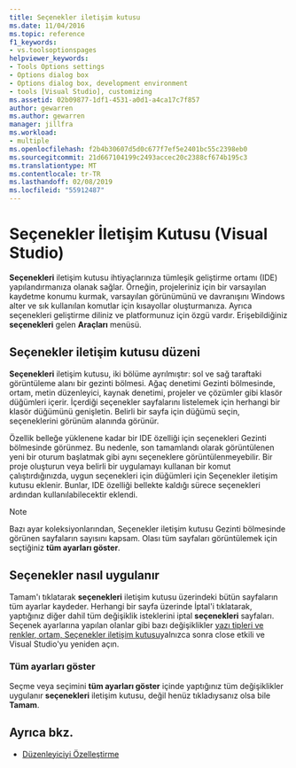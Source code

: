 ```yaml
---
title: Seçenekler iletişim kutusu
ms.date: 11/04/2016
ms.topic: reference
f1_keywords:
- vs.toolsoptionspages
helpviewer_keywords:
- Tools Options settings
- Options dialog box
- Options dialog box, development environment
- tools [Visual Studio], customizing
ms.assetid: 02b09877-1df1-4531-a0d1-a4ca17c7f857
author: gewarren
ms.author: gewarren
manager: jillfra
ms.workload:
- multiple
ms.openlocfilehash: f2b4b30607d5d0c677f7ef5e2401bc55c2398eb0
ms.sourcegitcommit: 21d667104199c2493accec20c2388cf674b195c3
ms.translationtype: MT
ms.contentlocale: tr-TR
ms.lasthandoff: 02/08/2019
ms.locfileid: "55912487"
---
```

# <a name="options-dialog-box-visual-studio"></a>Seçenekler İletişim Kutusu (Visual Studio)

**Seçenekleri** iletişim kutusu ihtiyaçlarınıza tümleşik geliştirme ortamı (IDE) yapılandırmanıza olanak sağlar. Örneğin, projeleriniz için bir varsayılan kaydetme konumu kurmak, varsayılan görünümünü ve davranışını Windows alter ve sık kullanılan komutlar için kısayollar oluşturmanıza. Ayrıca seçenekleri geliştirme diliniz ve platformunuz için özgü vardır. Erişebildiğiniz **seçenekleri** gelen **Araçları** menüsü.

## <a name="layout-of-the-options-dialog-box"></a>Seçenekler iletişim kutusu düzeni

**Seçenekleri** iletişim kutusu, iki bölüme ayrılmıştır: sol ve sağ taraftaki görüntüleme alanı bir gezinti bölmesi. Ağaç denetimi Gezinti bölmesinde, ortam, metin düzenleyici, kaynak denetimi, projeler ve çözümler gibi klasör düğümleri içerir. İçerdiği seçenekler sayfalarını listelemek için herhangi bir klasör düğümünü genişletin. Belirli bir sayfa için düğümü seçin, seçeneklerini görünüm alanında görünür.

Özellik belleğe yüklenene kadar bir IDE özelliği için seçenekleri Gezinti bölmesinde görünmez. Bu nedenle, son tamamlandı olarak görüntülenen yeni bir oturum başlatmak gibi aynı seçeneklere görüntülenmeyebilir. Bir proje oluşturun veya belirli bir uygulamayı kullanan bir komut çalıştırdığınızda, uygun seçenekleri için düğümleri için Seçenekler iletişim kutusu eklenir. Bunlar, IDE özelliği bellekte kaldığı sürece seçenekleri ardından kullanılabilecektir eklendi.

> [!NOTE]
> Bazı ayar koleksiyonlarından, Seçenekler iletişim kutusu Gezinti bölmesinde görünen sayfaların sayısını kapsam. Olası tüm sayfaları görüntülemek için seçtiğiniz **tüm ayarları göster**.

## <a name="how-options-are-applied"></a>Seçenekler nasıl uygulanır

Tamam'ı tıklatarak **seçenekleri** iletişim kutusu üzerindeki bütün sayfaların tüm ayarlar kaydeder. Herhangi bir sayfa üzerinde İptal'i tıklatarak, yaptığınız diğer dahil tüm değişiklik isteklerini iptal **seçenekleri** sayfaları. Seçenek ayarlarına yapılan olanlar gibi bazı değişiklikler [yazı tipleri ve renkler, ortam, Seçenekler iletişim kutusu](../../ide/reference/fonts-and-colors-environment-options-dialog-box.md)yalnızca sonra close etkili ve Visual Studio'yu yeniden açın.

### <a name="show-all-settings"></a>Tüm ayarları göster

Seçme veya seçimini **tüm ayarları göster** içinde yaptığınız tüm değişiklikler uygulanır **seçenekleri** iletişim kutusu, değil henüz tıkladıysanız olsa bile **Tamam**.

## <a name="see-also"></a>Ayrıca bkz.

- [Düzenleyiciyi Özelleştirme](../../ide/customizing-the-editor.md)